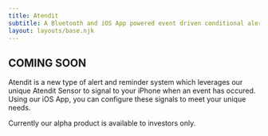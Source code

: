 ```yaml
---
title: Atendit
subtitle: A Bluetooth and iOS App powered event driven conditional alert and reminder system.
layout: layouts/base.njk
---
```


## COMING SOON

Atendit is a new type of alert and reminder system which leverages our unique Atendit Sensor to signal to your iPhone when an event has occured. Using our iOS App, you can configure these signals to meet your unique needs. 

Currently our alpha product is available to investors only.